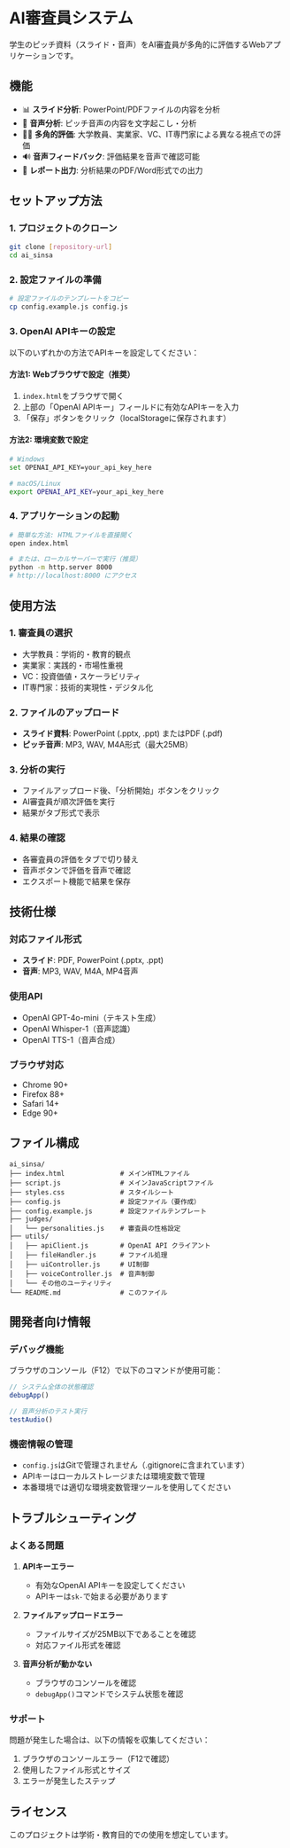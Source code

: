 # AI審査員システム

学生のピッチ資料（スライド・音声）をAI審査員が多角的に評価するWebアプリケーションです。

## 機能

- 📊 **スライド分析**: PowerPoint/PDFファイルの内容を分析
- 🎵 **音声分析**: ピッチ音声の内容を文字起こし・分析
- 👩‍⚖️ **多角的評価**: 大学教員、実業家、VC、IT専門家による異なる視点での評価
- 🔊 **音声フィードバック**: 評価結果を音声で確認可能
- 📄 **レポート出力**: 分析結果のPDF/Word形式での出力

## セットアップ方法

### 1. プロジェクトのクローン

```bash
git clone [repository-url]
cd ai_sinsa
```

### 2. 設定ファイルの準備

```bash
# 設定ファイルのテンプレートをコピー
cp config.example.js config.js
```

### 3. OpenAI APIキーの設定

以下のいずれかの方法でAPIキーを設定してください：

#### 方法1: Webブラウザで設定（推奨）
1. `index.html`をブラウザで開く
2. 上部の「OpenAI APIキー」フィールドに有効なAPIキーを入力
3. 「保存」ボタンをクリック（localStorageに保存されます）

#### 方法2: 環境変数で設定
```bash
# Windows
set OPENAI_API_KEY=your_api_key_here

# macOS/Linux
export OPENAI_API_KEY=your_api_key_here
```

### 4. アプリケーションの起動

```bash
# 簡単な方法: HTMLファイルを直接開く
open index.html

# または、ローカルサーバーで実行（推奨）
python -m http.server 8000
# http://localhost:8000 にアクセス
```

## 使用方法

### 1. 審査員の選択
- 大学教員：学術的・教育的観点
- 実業家：実践的・市場性重視
- VC：投資価値・スケーラビリティ
- IT専門家：技術的実現性・デジタル化

### 2. ファイルのアップロード
- **スライド資料**: PowerPoint (.pptx, .ppt) またはPDF (.pdf)
- **ピッチ音声**: MP3, WAV, M4A形式（最大25MB）

### 3. 分析の実行
- ファイルアップロード後、「分析開始」ボタンをクリック
- AI審査員が順次評価を実行
- 結果がタブ形式で表示

### 4. 結果の確認
- 各審査員の評価をタブで切り替え
- 音声ボタンで評価を音声で確認
- エクスポート機能で結果を保存

## 技術仕様

### 対応ファイル形式
- **スライド**: PDF, PowerPoint (.pptx, .ppt)
- **音声**: MP3, WAV, M4A, MP4音声

### 使用API
- OpenAI GPT-4o-mini（テキスト生成）
- OpenAI Whisper-1（音声認識）
- OpenAI TTS-1（音声合成）

### ブラウザ対応
- Chrome 90+
- Firefox 88+
- Safari 14+
- Edge 90+

## ファイル構成

```
ai_sinsa/
├── index.html              # メインHTMLファイル
├── script.js               # メインJavaScriptファイル
├── styles.css              # スタイルシート
├── config.js               # 設定ファイル（要作成）
├── config.example.js       # 設定ファイルテンプレート
├── judges/
│   └── personalities.js    # 審査員の性格設定
├── utils/
│   ├── apiClient.js        # OpenAI API クライアント
│   ├── fileHandler.js      # ファイル処理
│   ├── uiController.js     # UI制御
│   ├── voiceController.js  # 音声制御
│   └── その他のユーティリティ
└── README.md               # このファイル
```

## 開発者向け情報

### デバッグ機能
ブラウザのコンソール（F12）で以下のコマンドが使用可能：

```javascript
// システム全体の状態確認
debugApp()

// 音声分析のテスト実行
testAudio()
```

### 機密情報の管理
- `config.js`はGitで管理されません（.gitignoreに含まれています）
- APIキーはローカルストレージまたは環境変数で管理
- 本番環境では適切な環境変数管理ツールを使用してください

## トラブルシューティング

### よくある問題

1. **APIキーエラー**
   - 有効なOpenAI APIキーを設定してください
   - APIキーは`sk-`で始まる必要があります

2. **ファイルアップロードエラー**
   - ファイルサイズが25MB以下であることを確認
   - 対応ファイル形式を確認

3. **音声分析が動かない**
   - ブラウザのコンソールを確認
   - `debugApp()`コマンドでシステム状態を確認

### サポート

問題が発生した場合は、以下の情報を収集してください：

1. ブラウザのコンソールエラー（F12で確認）
2. 使用したファイル形式とサイズ
3. エラーが発生したステップ

## ライセンス

このプロジェクトは学術・教育目的での使用を想定しています。 